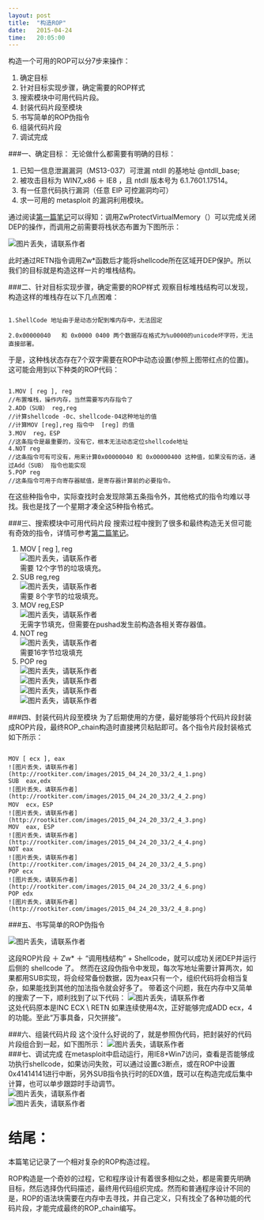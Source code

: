 ```yaml
---
layout: post
title:  "构造ROP"
date:   2015-04-24
time:   20:05:00
---
```


构造一个可用的ROP可以分7步来操作：


1. 确定目标  
2. 针对目标实现步骤，确定需要的ROP样式  
3. 搜索模块中可用代码片段。  
4. 封装代码片段至模块  
5. 书写简单的ROP伪指令  
6. 组装代码片段  
7. 调试完成  
  

###一、确定目标：
无论做什么都需要有明确的目标：

1. 已知一信息泄漏漏洞（MS13-037）可泄漏 ntdll 的基地址 @ntdll_base;
2. 被攻击目标为 WIN7_x86 ＋ IE8 ，且 ntdll 版本号为 6.1.7601.17514。
3. 有一任意代码执行漏洞（任意 EIP 可控漏洞均可）
4. 求一可用的 metasploit 的漏洞利用模块。

通过阅读[第一篇笔记](/2014/02/28/ROPIntroduce.html "ROP介绍")可以得知：调用ZwProtectVirtualMemory（）可以完成关闭DEP的操作，而调用之前需要将栈状态布置为下图所示：

![图片丢失，请联系作者](http://rootkiter.com/images/2015_04_24_20_33/2_1_1.png)

此时通过RETN指令调用Zw*函数后才能将shellcode所在区域开DEP保护。所以我们的目标就是构造这样一片的堆栈结构。

###二、针对目标实现步骤，确定需要的ROP样式
观察目标堆栈结构可以发现，构造这样的堆栈存在以下几点困难：

<code>
1.ShellCode 地址由于是动态分配到堆内存中，无法固定<br>
2.0x00000040   和 0x0000 0400 两个数据存在格式为%u0000的unicode坏字符，无法直接部署。
</code>

于是，这种栈状态存在7个双字需要在ROP中动态设置(参照上图带红点的位置)。这可能会用到以下种类的ROP代码：

<code>
1.MOV [ reg ], reg   
//布置堆栈，操作内存，当然需要写内存指令了  
2.ADD（SUB） reg,reg     
//计算shellcode -0c、shellcode-04这种地址的值  
//计算MOV [reg],reg 指令中  [reg] 的值  
3.MOV  reg，ESP    
//这条指令是最重要的，没有它，根本无法动态定位shellcode地址  
4.NOT reg         
//这条指令可有可没有，用来计算0x00000040 和 0x00000400 这种值，如果没有的话，通过Add（SUB） 指令也能实现  
5.POP reg			 
//这条指令可用于向寄存器赋值，是寄存器计算前的必要指令。  
</code>

在这些种指令中，实际查找时会发现除第五条指令外，其他格式的指令均难以寻找。我也是找了一个星期才凑全这5种指令格式。

###三、搜索模块中可用代码片段
搜索过程中搜到了很多和最终构造无关但可能有奇效的指令，详情可参考[第二篇笔记](/2015/04/23/GOLD_IN_THE_NTDLL.html "NTDLL空间")。  
1. MOV [ reg ], reg  
![图片丢失，请联系作者](http://rootkiter.com/images/2015_04_24_20_33/2_3_1.png)  
需要 12个字节的垃圾填充。  
2. SUB reg,reg<br>
![图片丢失，请联系作者](http://rootkiter.com/images/2015_04_24_20_33/2_3_2.png)  
需要 8个字节的垃圾填充。  
3. MOV reg,ESP  
![图片丢失，请联系作者](http://rootkiter.com/images/2015_04_24_20_33/2_3_3.png)  
无需字节填充，但需要在pushad发生前构造各相关寄存器值。  
4. NOT reg  
![图片丢失，请联系作者](http://rootkiter.com/images/2015_04_24_20_33/2_3_4.png)  
需要16字节垃圾填充  
5. POP reg  
![图片丢失，请联系作者](http://rootkiter.com/images/2015_04_24_20_33/2_3_5.png)  
![图片丢失，请联系作者](http://rootkiter.com/images/2015_04_24_20_33/2_3_6.png)  
![图片丢失，请联系作者](http://rootkiter.com/images/2015_04_24_20_33/2_3_7.png)  
![图片丢失，请联系作者](http://rootkiter.com/images/2015_04_24_20_33/2_3_8.png)  

###四、封装代码片段至模块
为了后期使用的方便，最好能够将个代码片段封装成ROP片段，最终ROP_chain构造时直接拷贝粘贴即可。各个指令片段封装格式如下所示：

<code>
MOV [ ecx ], eax   
![图片丢失，请联系作者](http://rootkiter.com/images/2015_04_24_20_33/2_4_1.png)  
SUB  eax,edx    
![图片丢失，请联系作者](http://rootkiter.com/images/2015_04_24_20_33/2_4_2.png)  
MOV  ecx，ESP    
![图片丢失，请联系作者](http://rootkiter.com/images/2015_04_24_20_33/2_4_3.png)  
MOV  eax, ESP    
![图片丢失，请联系作者](http://rootkiter.com/images/2015_04_24_20_33/2_4_4.png)  
NOT eax          
![图片丢失，请联系作者](http://rootkiter.com/images/2015_04_24_20_33/2_4_5.png)  
POP ecx        
![图片丢失，请联系作者](http://rootkiter.com/images/2015_04_24_20_33/2_4_6.png)  
POP edx         
![图片丢失，请联系作者](http://rootkiter.com/images/2015_04_24_20_33/2_4_8.png)  
</code>

###五、书写简单的ROP伪指令

![图片丢失，请联系作者](http://rootkiter.com/images/2015_04_24_20_33/2_5_1.png)  

这段ROP片段 ＋ Zw* ＋ “调用栈结构” + Shellcode，就可以成功关闭DEP并运行后侧的 shellcode 了。 
然而在这段伪指令中发现，每次写地址需要计算两次，如果都用SUB实现，将会经常备份数据，因为eax只有一个，组织代码将会相当复杂，如果能找到其他的加法指令就会好多了。
带着这个问题，我在内存中又简单的搜索了一下，顺利找到了以下代码：
![图片丢失，请联系作者](http://rootkiter.com/images/2015_04_24_20_33/2_5_2.png)  
这处代码原本是INC ECX \  RETN 如果连续使用4次，正好能够完成ADD ecx，4的功能。至此“万事具备，只欠拼接”。

###六、组装代码片段
这个没什么好说的了，就是参照伪代码，把封装好的代码片段组合到一起，如下图所示：
![图片丢失，请联系作者](http://rootkiter.com/images/2015_04_24_20_33/2_6_1.png)  
###七、调试完成
在metasploit中启动运行，用IE8+Win7访问，查看是否能够成功执行shellcode，如果访问失败，可以通过设置c3断点，或在ROP中设置0x41414141进行中断，另外SUB指令执行时的EDX值，既可以在构造完成后集中计算，也可以单步跟踪时手动调节。  
![图片丢失，请联系作者](http://rootkiter.com/images/2015_04_24_20_33/2_7_1.png)  
![图片丢失，请联系作者](http://rootkiter.com/images/2015_04_24_20_33/2_7_2.png)  

# 结尾：
本篇笔记记录了一个相对复杂的ROP构造过程。

ROP构造是一个奇妙的过程，它和程序设计有着很多相似之处，都是需要先明确目标，然后选择伪代码描述，最终用代码组织完成。然而和普通程序设计不同的是，ROP的语法块需要在内存中去寻找，并自己定义，只有找全了各种功能的代码片段，才能完成最终的ROP_chain编写。



